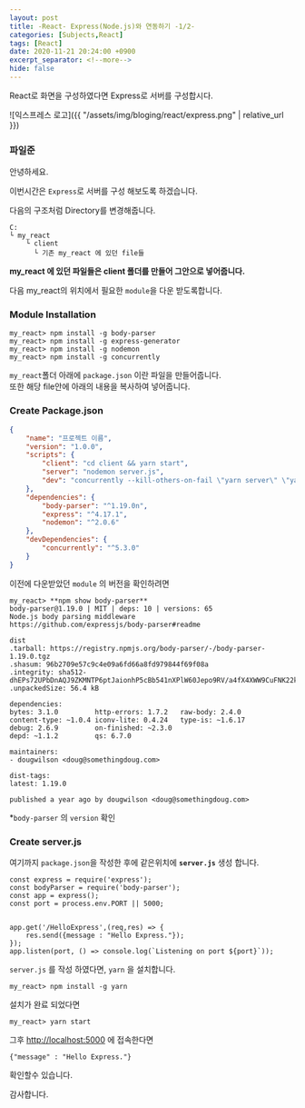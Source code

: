 ```yaml
---
layout: post
title: -React- Express(Node.js)와 연동하기 -1/2-
categories: [Subjects,React]
tags: [React]
date: 2020-11-21 20:24:00 +0900
excerpt_separator: <!--more-->
hide: false
---
```

React로 화면을 구성하였다면 Express로 서버를 구성합시다.

<!--more-->


![익스프레스 로고]({{ "/assets/img/bloging/react/express.png" | relative_url }})  


### 파일준

안녕하세요.  

이번시간은 `Express`로 서버를 구성 해보도록 하겠습니다.  

다음의 구조처럼 Directory를 변경해줍니다.
```
C:
└ my_react
    └ client
      └ 기존 my_react 에 있던 file들
```
**my_react 에 있던 파일들은 client 폴더를 만들어 그안으로 넣어줍니다.**  

다음 my_react의 위치에서 필요한 `module`을 다운 받도록합니다.  
### Module Installation
```terminal
my_react> npm install -g body-parser
my_react> npm install -g express-generator
my_react> npm install -g nodemon
my_react> npm install -g concurrently
```  
`my_react`폴더 아래에 `package.json` 이란 파일을 만들어줍니다.  
또한 해당 file안에 아래의 내용을 복사하여 넣어줍니다.

### Create Package.json

```json
{
    "name": "프로젝트 이름",
    "version": "1.0.0",
    "scripts": {
        "client": "cd client && yarn start",
        "server": "nodemon server.js",
        "dev": "concurrently --kill-others-on-fail \"yarn server\" \"yarn client\""
    },
    "dependencies": {
        "body-parser": "^1.19.0n",
        "express": "^4.17.1",
        "nodemon": "^2.0.6"
    },
    "devDependencies": {
        "concurrently": "^5.3.0"
    }
}
```
이전에 다운받았던 `module` 의 버전을 확인하려면  

```terminal
my_react> **npm show body-parser**
body-parser@1.19.0 | MIT | deps: 10 | versions: 65
Node.js body parsing middleware
https://github.com/expressjs/body-parser#readme

dist
.tarball: https://registry.npmjs.org/body-parser/-/body-parser-1.19.0.tgz
.shasum: 96b2709e57c9c4e09a6fd66a8fd979844f69f08a
.integrity: sha512-dhEPs72UPbDnAQJ9ZKMNTP6ptJaionhP5cBb541nXPlW60Jepo9RV/a4fX4XWW9CuFNK22krhrj1+rgzifNCsw==
.unpackedSize: 56.4 kB

dependencies:
bytes: 3.1.0         http-errors: 1.7.2   raw-body: 2.4.0
content-type: ~1.0.4 iconv-lite: 0.4.24   type-is: ~1.6.17
debug: 2.6.9         on-finished: ~2.3.0
depd: ~1.1.2         qs: 6.7.0

maintainers:
- dougwilson <doug@somethingdoug.com>

dist-tags:
latest: 1.19.0

published a year ago by dougwilson <doug@somethingdoug.com>

```  
*`body-parser` 의 `version` 확인  

### Create server.js  

여기까지 `package.json`을 작성한 후에 같은위치에 **`server.js`** 생성 합니다.  


```
const express = require('express');
const bodyParser = require('body-parser');
const app = express();
const port = process.env.PORT || 5000;


app.get('/HelloExpress',(req,res) => {
    res.send({message : "Hello Express."});
});
app.listen(port, () => console.log(`Listening on port ${port}`));
```  

`server.js` 를 작성 하였다면, `yarn` 을 설치합니다.  
```
my_react> npm install -g yarn
```  
설치가 완료 되었다면

```
my_react> yarn start
```
그후 <http://localhost:5000> 에 접속한다면
```
{"message" : "Hello Express."}
```

  확인할수 있습니다.

감사합니다.
